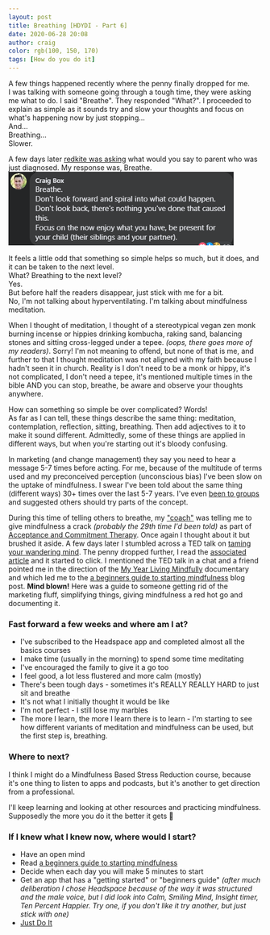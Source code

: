 ```yaml
---
layout: post
title: Breathing [HDYDI - Part 6]
date: 2020-06-28 20:08
author: craig
color: rgb(100, 150, 170)
tags: [How do you do it]
---
```

A few things happened recently where the penny finally dropped for me.  
I was talking with someone going through a tough time, they were asking me what to do. I said "Breathe". They responded "What?". I proceeded to explain as simple as it sounds try and slow your thoughts and focus on what's happening now by just stopping...  
And...  
Breathing...  
Slower.  

A few days later [redkite was asking](https://www.facebook.com/redkitecharity/photos/a.200618619683/10158788184749684/) what would you say to parent who was just diagnosed. My response was, Breathe. 
![Image of a comment from facebook that says Breathe](/assets/img/posts/breathe-comment.png "Breathe Comment")  

It feels a little odd that something so simple helps so much, but it does, and it can be taken to the next level.   
What? Breathing to the next level?  
Yes.  
But before half the readers disappear, just stick with me for a bit.   
No, I'm not talking about hyperventilating. I'm talking about mindfulness meditation. 

When I thought of meditation, I thought of a stereotypical vegan zen monk burning incense or hippies drinking kombucha, raking sand, balancing stones and sitting cross-legged under a tepee. *(oops, there goes more of my readers)*. Sorry! I'm not meaning to offend, but none of that is me, and further to that I thought meditation was not aligned with my faith because I hadn't seen it in church. Reality is I don't need to be a monk or hippy, it's not complicated, I don't need a tepee, it's mentioned multiple times in the bible AND you can stop, breathe, be aware and observe your thoughts anywhere.

How can something so simple be over complicated? Words!  
As far as I can tell, these things describe the same thing: meditation, contemplation, reflection, sitting, breathing. Then add adjectives to it to make it sound different. Admittedly, some of these things are applied in different ways, but when you're starting out it's bloody confusing.

In marketing (and change management) they say you need to hear a message 5-7 times before acting. For me, because of the multitude of terms used and my preconceived perception (unconscious bias) I've been slow on the uptake of mindfulness. I swear I've been told about the same thing (different ways) 30+ times over the last 5-7 years. I've even [been to groups](/2017/08/16/mates-how-do-you-do-it-part-3) and suggested others should try parts of the concept. 

During this time of telling others to breathe, my ["coach"](/2020/06/29/sea-kelp) was telling me to give mindfulness a crack *(probably the 29th time I'd been told)* as part of [Acceptance and Commitment Therapy](https://www.actmindfully.com.au/about-act/). Once again I thought about it but brushed it aside. A few days later I stumbled across a TED talk on [taming your wandering mind](https://youtu.be/UQzvNIIMayo). The penny dropped further, I read the [associated article](https://ideas.ted.com/4-simple-exercises-to-strengthen-your-attention-and-reduce-distractibility/) and it started to click. I mentioned the TED talk in a chat and a friend pointed me in the direction of the [My Year Living Mindfully](https://www.myyearoflivingmindfully.com/) documentary and which led me to the
[a beginners guide to starting mindfulness](https://www.shannonharvey.com/blogs/blog/my-year-of-living-mindfully-a-beginners-guide-to-starting-a-mindfulness-practice) blog post. **Mind blown!** Here was a guide to someone getting rid of the marketing fluff, simplifying things, giving mindfulness a red hot go and documenting it.

### Fast forward a few weeks and where am I at? 
* I've subscribed to the Headspace app and completed almost all the basics courses 
* I make time (usually in the morning) to spend some time meditating
* I've encouraged the family to give it a go too
* I feel good, a lot less flustered and more calm (mostly)
* There's been tough days - sometimes it's REALLY REALLY HARD to just sit and breathe
* It's not what I initially thought it would be like
* I'm not perfect - I still lose my marbles 
* The more I learn, the more I learn there is to learn - I'm starting to see how different variants of meditation and mindfulness can be used, but the first step is, breathing.

### Where to next?  
I think I might do a Mindfulness Based Stress Reduction course, because it's one thing to listen to apps and podcasts, but it's another to get direction from a professional.

I'll keep learning and looking at other resources and practicing mindfulness. Supposedly the more you do it the better it gets 🙂

### If I knew what I knew now, where would I start?  
* Have an open mind
* Read [a beginners guide to starting mindfulness](https://www.shannonharvey.com/blogs/blog/my-year-of-living-mindfully-a-beginners-guide-to-starting-a-mindfulness-practice)  
* Decide when each day you will make 5 minutes to start
* Get an app that has a "getting started" or "beginners guide" *(after much deliberation I chose Headspace because of the way it was structured and the male voice, but I did look into Calm, Smiling Mind, Insight timer, Ten Percent Happier. Try one, if you don't like it try another, but just stick with one)*
* [Just Do It](https://youtu.be/Lp7E973zozc) 
